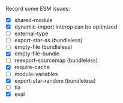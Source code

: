 Record some ESM issues:

- [x] shared-module
- [x] dynamic-import interop can be optimized
- [ ] external-type
- [ ] export-star-as (bundleless)
- [ ] empty-file (bundleless)
- [x] empty-file-bundle
- [ ] reexport-sourcemap (bundleless)
- [x] require-cache
- [ ] module-variables
- [x] export-star-random (bundleless)
- [ ] tla
- [x] eval
